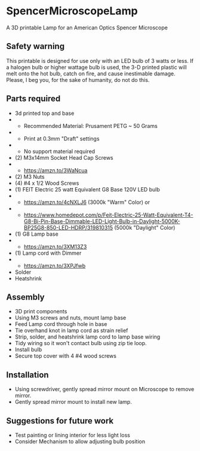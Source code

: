 # SpencerMicroscopeLamp
A 3D printable Lamp for an American Optics Spencer Microscope

## Safety warning
This printable is designed for use only with an LED bulb of 3 watts or less.  If a halogen bulb or higher wattage bulb is used, the 3-D printed plastic will melt onto the hot bulb, catch on fire, and cause inestimable damage. Please, I beg you, for the sake of humanity, do not do this.

## Parts required
* 3d printed top and base
* * Recommended Material: Prusament PETG ~ 50 Grams
* * Print at 0.3mm "Draft" settings
* * No support material required
* (2) M3x14mm Socket Head Cap Screws
* * https://amzn.to/3WaNcua
* (2) M3 Nuts
* (4) #4 x 1/2 Wood Screws
* (1) FEIT Electric 25 watt Equivalent G8 Base 120V LED bulb
* * https://amzn.to/4cNXLJ6 (3000k "Warm" Color) or 
* * https://www.homedepot.com/p/Feit-Electric-25-Watt-Equivalent-T4-G8-Bi-Pin-Base-Dimmable-LED-Light-Bulb-in-Daylight-5000K-BP25G8-850-LED-HDRP/319810315 (5000k "Daylight" Color)
* (1) G8 Lamp base
* * https://amzn.to/3XM13Z3 
* (1) Lamp cord with Dimmer
* * https://amzn.to/3XPJfwb 
* Solder
* Heatshrink

## Assembly
* 3D print components
* Using M3 screws and nuts, mount lamp base
* Feed Lamp cord through hole in base
* Tie overhand knot in lamp cord as strain relief
* Strip, solder, and heatshrink lamp cord to lamp base wiring
* Tidy wiring so it won't contact bulb using zip tie loop.
* Install bulb
* Secure top cover with 4 #4 wood screws

## Installation
* Using screwdriver, gently spread mirror mount on Microscope to remove mirror.
* Gently spread mirror mount to install new lamp.

## Suggestions for future work
* Test painting or lining interior for less light loss
* Consider Mechanism to allow adjusting bulb position